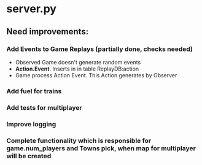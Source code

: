 # server.py

## Need improvements:

### Add Events to Game Replays (partially done, checks needed)

* Observed Game doesn't generate random events
* **Action.Event**. Inserts in in table ReplayDB:action
* Game process Action Event. This Action generates by Observer

### Add fuel for trains

### Add tests for multiplayer

### Improve logging

### Complete functionality which is responsible for game.num_players and Towns pick, when map for multiplayer will be created
